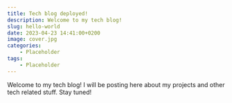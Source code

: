 ```yaml
---
title: Tech blog deployed!
description: Welcome to my tech blog!
slug: hello-world
date: 2023-04-23 14:41:00+0200
image: cover.jpg
categories:
    - Placeholder
tags:
    - Placeholder
---
```


Welcome to my tech blog! I will be posting here about my projects and other tech related stuff. Stay tuned!